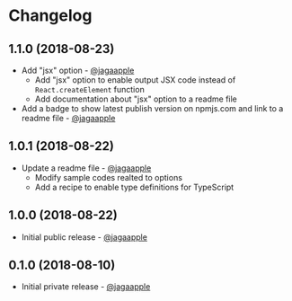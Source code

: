 <!-- ======================================================================================================================= -->
<!-- CHANGELOG                                                                                                               -->
<!-- ======================================================================================================================= -->
# Changelog
## 1.1.0 (2018-08-23)
- Add "jsx" option - [@jagaapple](https://github.com/jagaapple)
  - Add "jsx" option to enable output JSX code instead of `React.createElement` function
  - Add documentation about "jsx" option to a readme file
- Add a badge to show latest publish version on npmjs.com and link to a readme file - [@jagaapple](https://github.com/jagaapple)

## 1.0.1 (2018-08-22)
- Update a readme file - [@jagaapple](https://github.com/jagaapple)
  - Modify sample codes realted to options
  - Add a recipe to enable type definitions for TypeScript

## 1.0.0 (2018-08-22)
- Initial public release - [@jagaapple](https://github.com/jagaapple)

## 0.1.0 (2018-08-10)
- Initial private release - [@jagaapple](https://github.com/jagaapple)
